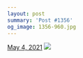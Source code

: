 ```yaml
---
layout: post
summary: 'Post #1356'
og_image: 1356-960.jpg
---
```


<p>
  <time>
    <a href="/1356">May 4, 2021</a>
  </time>
  <a href="/1356">
    <img src="{{ site.assets_url }}/1356-480.jpg" srcset="{{ site.assets_url }}/1356-240.jpg 240w, {{ site.assets_url }}/1356-480.jpg 480w, {{ site.assets_url }}/1356-720.jpg 720w, {{ site.assets_url }}/1356-960.jpg 960w" sizes="(min-width: 700px) 50vw, calc(100vw - 2rem)" />
  </a>
</p>
